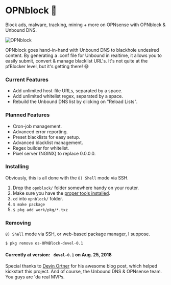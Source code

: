 # OPNblock 🛑
Block ads, malware, tracking, mining + more on OPNsense with OPNblock & Unbound DNS.

![OPNblock](https://i.imgur.com/xHLuwhL.png)

OPNblock goes hand-in-hand with Unbound DNS to blackhole undesired content. By generating a .conf file for Unbound in realtime, it allows you to easily submit, convert & manage blacklist URL's. It's not quite at the pfBlocker level, but it's getting there! 😅

### Current Features
- Add unlimited host-file URLs, separated by a space.
- Add unlimited whitelist regex, separated by a space.
- Rebuild the Unbound DNS list by clicking on "Reload Lists".

### Planned Features
- Cron-job management.
- Advanced error reporting.
- Preset blacklists for easy setup.
- Advanced blacklist management.
- Regex builder for whitelist.
- Pixel server (NGINX) to replace 0.0.0.0.


### Installing
Obviously, this is all done with the `8) Shell` mode via SSH.

1. Drop the `opnblock/` folder somewhere handy on your router.
2. Make sure you have the [proper tools installed](https://github.com/opnsense/plugins/issues/231#issuecomment-322993962).
3. `cd` into `opnblock/` folder.
4. `$ make package`
5. `$ pkg add work/pkg/*.txz`

### Removing
`8) Shell` mode via SSH, or web-based package manager, I suppose.

`$ pkg remove os-OPNBlock-devel-0.1`

#### Currently at version: ` devel-0.1`  on Aug. 25, 2018

Special thanks to [Devin Ortner](https://devinstechblog.com/block-ads-with-dns-in-opnsense/) for his awesome blog post, which helped kickstart this project. And of course, the Unbound DNS & OPNsense team. You guys are 'da real MVPs.

